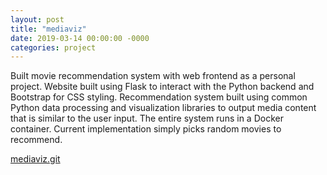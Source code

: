 ```yaml
---
layout: post
title: "mediaviz"
date: 2019-03-14 00:00:00 -0000
categories: project
---
```


Built movie recommendation system with web frontend as a personal project.
Website built using Flask to interact with the Python backend and Bootstrap
for CSS styling. Recommendation system built using common Python data processing
and visualization libraries to output media content that is similar to the
user input. The entire system runs in a Docker container. Current implementation
simply picks random movies to recommend.

[mediaviz.git][mediaviz.git]

[mediaviz.git]: https://github.com/srohrer32/mediaviz
